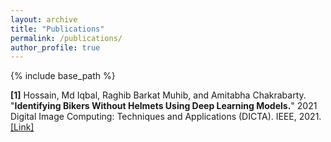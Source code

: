 ```yaml
---
layout: archive
title: "Publications"
permalink: /publications/
author_profile: true
---
```


{% include base_path %}

<b>[1]</b> Hossain, Md Iqbal, Raghib Barkat Muhib, and Amitabha Chakrabarty. "<b>Identifying Bikers Without Helmets Using Deep Learning Models.</b>" 2021 Digital Image Computing: Techniques and Applications (DICTA). IEEE, 2021. <a href="https://doi.org/10.1109/DICTA52665.2021.9647170">[Link]</a>
